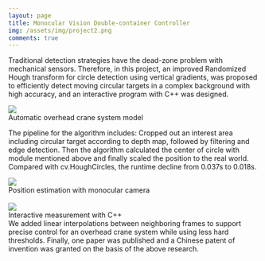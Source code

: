 ```yaml
---
layout: page
title: Monocular Vision Double-container Controller
img: /assets/img/project2.png
comments: true
---
```


Traditional detection strategies have the dead-zone problem with mechanical sensors. Therefore, in this project, an improved Randomized Hough transform for circle detection using vertical gradients, was proposed to efficiently detect moving circular targets in a complex background with high accuracy, and an interactive program with C++ was designed.


<div class="img_pro">
    <img src="{{ site.baseurl }}/assets/img/overheadcranemodel.png" >
</div>
<div class="col three caption">
    Automatic overhead crane system model
</div>

The pipeline for the algorithm includes:
Cropped out an interest area including circular target according to depth map, followed by filtering and edge detection. Then the algorithm calculated the center of circle with module mentioned above and finally scaled the position to the real world. Compared with cv.HoughCircles, the runtime decline from 0.037s to 0.018s.

<div class="img_pro">
    <img align="center" src="{{ site.baseurl }}/assets/img/monocularcamera.png" >

</div>
<div class="col three caption">
    Position estimation with monocular camera
</div>
<br>
<div class="img_pro">
    <img  src="{{ site.baseurl }}/assets/img/interactivesys.png" >
</div>
<div class="col three caption">
    Interactive measurement with C++
</div>
We added linear interpolations between neighboring frames to support precise control for an overhead crane system while using less hard thresholds.
Finally, one paper was published and a Chinese patent of invention was granted on the basis of the above research.
<div id="disqus_thread"></div>
